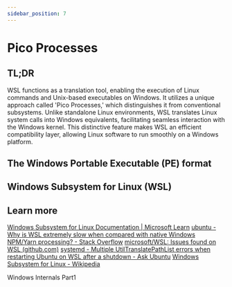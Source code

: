 ```yaml
---
sidebar_position: 7
---
```


# Pico Processes

## TL;DR

WSL functions as a translation tool, enabling the execution of Linux commands and Unix-based executables on Windows. It utilizes a unique approach called 'Pico Processes,' which distinguishes it from conventional subsystems. Unlike standalone Linux environments, WSL translates Linux system calls into Windows equivalents, facilitating seamless interaction with the Windows kernel. This distinctive feature makes WSL an efficient compatibility layer, allowing Linux software to run smoothly on a Windows platform.

## The Windows Portable Executable (PE) format

## Windows Subsystem for Linux (WSL)

## Learn more

[Windows Subsystem for Linux Documentation | Microsoft Learn](https://learn.microsoft.com/en-us/windows/wsl/)
[ubuntu - Why is WSL extremely slow when compared with native Windows NPM/Yarn processing? - Stack Overflow](https://stackoverflow.com/questions/68972448/why-is-wsl-extremely-slow-when-compared-with-native-windows-npm-yarn-processing)
[microsoft/WSL: Issues found on WSL (github.com)](https://github.com/microsoft/WSL)
[systemd - Multiple UtilTranslatePathList errors when restarting Ubuntu on WSL after a shutdown - Ask Ubuntu](https://askubuntu.com/questions/1442828/multiple-utiltranslatepathlist-errors-when-restarting-ubuntu-on-wsl-after-a-shut)
[Windows Subsystem for Linux - Wikipedia](https://en.wikipedia.org/wiki/Windows_Subsystem_for_Linux)

Windows Internals Part1
